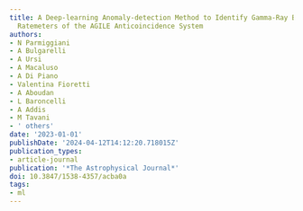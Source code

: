 ```yaml
---
title: A Deep-learning Anomaly-detection Method to Identify Gamma-Ray Bursts in the
  Ratemeters of the AGILE Anticoincidence System
authors:
- N Parmiggiani
- A Bulgarelli
- A Ursi
- A Macaluso
- A Di Piano
- Valentina Fioretti
- A Aboudan
- L Baroncelli
- A Addis
- M Tavani
- ' others'
date: '2023-01-01'
publishDate: '2024-04-12T14:12:20.718015Z'
publication_types:
- article-journal
publication: '*The Astrophysical Journal*'
doi: 10.3847/1538-4357/acba0a
tags:
- ml
---
```

